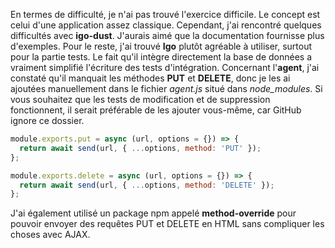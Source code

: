 En termes de difficulté, je n'ai pas trouvé l'exercice difficile. Le concept est celui d'une application assez classique. Cependant, j'ai rencontré quelques difficultés avec **igo-dust**. J'aurais aimé que la documentation fournisse plus d'exemples. Pour le reste, j'ai trouvé **Igo** plutôt agréable à utiliser, surtout pour la partie tests. Le fait qu'il intègre directement la base de données a vraiment simplifié l'écriture des tests d'intégration.
Concernant l'**agent**, j'ai constaté qu'il manquait les méthodes **PUT** et **DELETE**, donc je les ai ajoutées manuellement dans le fichier *agent.js* situé dans *node\_modules*. Si vous souhaitez que les tests de modification et de suppression fonctionnent, il serait préférable de les ajouter vous-même, car GitHub ignore ce dossier.

```javascript
module.exports.put = async (url, options = {}) => {
  return await send(url, { ...options, method: 'PUT' });
};

module.exports.delete = async (url, options = {}) => {
  return await send(url, { ...options, method: 'DELETE' });
};
```

J'ai également utilisé un package npm appelé **method-override** pour pouvoir envoyer des requêtes PUT et DELETE en HTML sans compliquer les choses avec AJAX.
